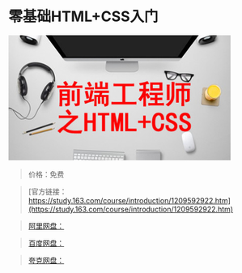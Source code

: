 # 零基础HTML+CSS入门

![img](../../../assets/study163/free/130b72fd35f34a6aa3cf761073b3e1cc.jpg)

> 价格：免费

> [官方链接：https://study.163.com/course/introduction/1209592922.htm](https://study.163.com/course/introduction/1209592922.htm)

> [阿里网盘：]()

> [百度网盘：]()

> [夸克网盘：]()
